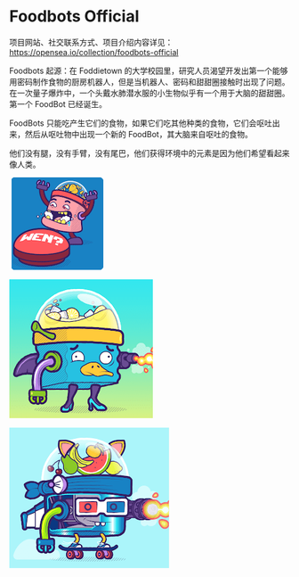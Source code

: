 # Foodbots Official

项目网站、社交联系方式、项目介绍内容详见：https://opensea.io/collection/foodbots-official



Foodbots 起源：在 Foddietown 的大学校园里，研究人员渴望开发出第一个能够用密码制作食物的厨房机器人，但是当机器人、密码和甜甜圈接触时出现了问题。在一次量子爆炸中，一个头戴水肺潜水服的小生物似乎有一个用于大脑的甜甜圈。第一个 FoodBot 已经诞生。

FoodBots 只能吃产生它们的食物，如果它们吃其他种类的食物，它们会呕吐出来，然后从呕吐物中出现一个新的 FoodBot，其大脑来自呕吐的食物。

他们没有腿，没有手臂，没有尾巴，他们获得环境中的元素是因为他们希望看起来像人类。

​                                              ![nft](01.png)     



![nft](02.png)



![nft](03.png)
